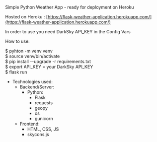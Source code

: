Simple Python Weather App - ready for deployment on Heroku

Hosted on Heroku :  [https://flask-weather-application.herokuapp.com/](https://flask-weather-application.herokuapp.com/)

In order to use you need DarkSky API_KEY in the Config Vars

How to use: 

$ pyhton -m venv venv  
$ source venv/bin/activate  
$ pip install --upgrade -r requirements.txt  
$ export API_KEY = your DarkSky API_KEY  
$ flask run

- Technologies used:  
	- Backend/Server:  
		- Python: 
			- Flask 
			- requests 
			- geopy 
			 - os 
			 - gunicorn  
	- Frontend:  
		- HTML, CSS, JS 
		- skycons.js

